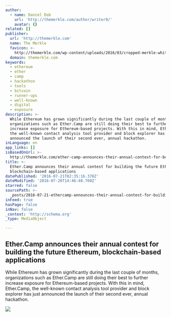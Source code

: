 ```yaml
---
author:
  - name: Daniel Dob
    url: 'http://themerkle.com/author/writer9/'
    avatar: {}
related: []
publisher:
  url: 'http://themerkle.com'
  name: The Merkle
  favicon: >-
    http://themerkle.com/wp-content/uploads/2016/03/cropped-merkle-white-1-192x192.png
  domain: themerkle.com
keywords:
  - ethereum
  - ether
  - camp
  - hackathon
  - tools
  - bitcoin
  - runner-ups
  - well-known
  - digital
  - exposure
description: >-
  While Ethereum has grown significantly during the last couple of months,
  organizations such as Ether.Camp are still doing their best to further
  increase exposure for Ethereum-based projects. With this in mind, Ether.Camp,
  the well-known contact analysis tool provider and block explorer has just
  announced the launch of their second ever, annual hackathon.
inLanguage: en
app_links: []
isBasedOnUrl: >-
  http://themerkle.com/ether-camp-announces-their-annual-contest-for-building-the-future-ethereum-blockchain-based-applications/
title: >-
  Ether.Camp announces their annual contest for building the future Ethereum,
  blockchain-based applications
datePublished: '2016-07-21T02:35:16.378Z'
dateModified: '2016-07-20T14:46:48.760Z'
starred: false
sourcePath: >-
  _posts/2016-07-21-ethercamp-announces-their-annual-contest-for-building-the-f.md
inFeed: true
hasPage: false
inNav: false
_context: 'http://schema.org'
_type: MediaObject

---
```

<article style=""><h1>Ether.Camp announces their annual contest for building the future Ethereum, blockchain-based applications</h1><p>While Ethereum has grown significantly during the last couple of months, organizations such as Ether.Camp are still doing their best to further increase exposure for Ethereum-based projects. With this in mind, Ether.Camp, the well-known contact analysis tool provider and block explorer has just announced the launch of their second ever, annual hackathon.</p><img src="http://themerkle.com/wp-content/uploads/2016/07/shutterstock_327848336.jpg" /></article>
